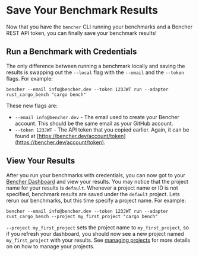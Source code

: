 # Save Your Benchmark Results

Now that you have the `bencher` CLI running your benchmarks and a Bencher REST API token,
you can finally save your benchmark results!

## Run a Benchmark with Credentials

The only difference between running a benchmark locally and saving the results is swapping out the `--local` flag with the `--email` and the `--token` flags. For example:

```
bencher --email info@bencher.dev --token 123JWT run --adapter rust_cargo_bench "cargo bench"
```

These new flags are:
- `--email info@bencher.dev` - The email used to create your Bencher account. This should be the same email as your GitHub account.
- `--token 123JWT` - The API token that you copied earlier. Again, it can be found at [https://bencher.dev/account/token](https://bencher.dev/account/token).

## View Your Results

After you run your benchmarks with credentials, you can now got to your [Bencher Dashboard](https://bencher.dev/dashboard) and view your results. You may notice that the project name for your results is `default`. Whenever a project name or ID is not specified, benchmark results are saved under the `default` project. Lets rerun our benchmarks, but this time specify a project name. For example:

```
bencher --email info@bencher.dev --token 123JWT run --adapter rust_cargo_bench --project my_first_project "cargo bench"
```

`--project my_first_project` sets the project name to `my_first_project`, so if you refresh your dashboard, you should now see a new project named `my_first_project` with your results. See [managing projects](managing_projects.md) for more details on on how to manage your projects.
